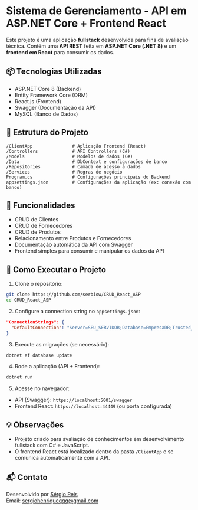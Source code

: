 # Sistema de Gerenciamento - API em ASP.NET Core + Frontend React

Este projeto é uma aplicação **fullstack** desenvolvida para fins de avaliação técnica.
Contém uma **API REST** feita em **ASP.NET Core (.NET 8)** e um **frontend em React** para consumir os dados.

## 📦 Tecnologias Utilizadas

- ASP.NET Core 8 (Backend)
- Entity Framework Core (ORM)
- React.js (Frontend)
- Swagger (Documentação da API)
- MySQL (Banco de Dados)

## 📁 Estrutura do Projeto

```plaintext
/ClientApp               # Aplicação Frontend (React)
/Controllers             # API Controllers (C#)
/Models                  # Modelos de dados (C#)
/Data                    # DbContext e configurações de banco
/Repositories            # Camada de acesso a dados
/Services                # Regras de negócio
Program.cs               # Configurações principais do Backend
appsettings.json         # Configurações da aplicação (ex: conexão com banco)
```

## 📌 Funcionalidades

- CRUD de Clientes
- CRUD de Fornecedores
- CRUD de Produtos
- Relacionamento entre Produtos e Fornecedores
- Documentação automática da API com Swagger
- Frontend simples para consumir e manipular os dados da API

## 🚀 Como Executar o Projeto

1. Clone o repositório:
```bash
git clone https://github.com/serbiow/CRUD_React_ASP
cd CRUD_React_ASP
```

2. Configure a connection string no `appsettings.json`:
```json
"ConnectionStrings": {
  "DefaultConnection": "Server=SEU_SERVIDOR;Database=EmpresaDB;Trusted_Connection=True;TrustServerCertificate=True;"
}
```

3. Execute as migrações (se necessário):
```bash
dotnet ef database update
```

4. Rode a aplicação (API + Frontend):
```bash
dotnet run
```

5. Acesse no navegador:
- API (Swagger): `https://localhost:5001/swagger`
- Frontend React: `https://localhost:44449` (ou porta configurada)

## 💡 Observações

- Projeto criado para avaliação de conhecimentos em desenvolvimento fullstack com C# e JavaScript.
- O frontend React está localizado dentro da pasta `/ClientApp` e se comunica automaticamente com a API.

## 📬 Contato

Desenvolvido por [Sérgio Reis](https://github.com/serbiow)  
Email: sergiohenriqueqqq@gmail.com
